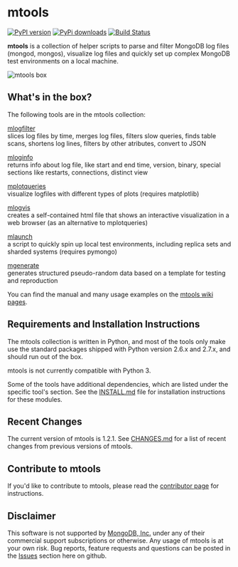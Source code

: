 # mtools

[![PyPI version](https://img.shields.io/pypi/v/mtools.svg)](https://pypi.python.org/pypi/mtools/)
[![PyPi downloads](https://img.shields.io/pypi/dm/mtools.svg)](https://pypi.python.org/pypi/mtools/)
[![Build Status](https://img.shields.io/travis/rueckstiess/mtools/master.svg)](https://travis-ci.org/rueckstiess/mtools)

**mtools** is a collection of helper scripts to parse and filter MongoDB log files (mongod, mongos), visualize log files and quickly set up complex MongoDB test environments on a local machine.

![mtools box](./mtools.png)

What's in the box?
------------------

The following tools are in the mtools collection:

[mlogfilter](https://github.com/rueckstiess/mtools/wiki/mlogfilter) <br>
slices log files by time, merges log files, filters slow queries, finds table scans, shortens log lines, filters by other atributes, convert to JSON

[mloginfo](https://github.com/rueckstiess/mtools/wiki/mloginfo) <br>
returns info about log file, like start and end time, version, binary, special sections like restarts, connections, distinct view

[mplotqueries](https://github.com/rueckstiess/mtools/wiki/mplotqueries) <br>
visualize logfiles with different types of plots (requires matplotlib)

[mlogvis](https://github.com/rueckstiess/mtools/wiki/mlogvis) <br>
creates a self-contained html file that shows an interactive visualization in a web browser (as an alternative to mplotqueries)

[mlaunch](https://github.com/rueckstiess/mtools/wiki/mlaunch) <br>
a script to quickly spin up local test environments, including replica sets and sharded systems (requires pymongo)


[mgenerate](https://github.com/rueckstiess/mtools/wiki/mgenerate) <br>
generates structured pseudo-random data based on a template for testing and reproduction


You can find the manual and many usage examples on the [mtools wiki pages](https://github.com/rueckstiess/mtools/wiki).


Requirements and Installation Instructions
------------------------------------------

The mtools collection is written in Python, and most of the tools only make
use the standard packages shipped with Python version 2.6.x and 2.7.x, and should run out of the box.

mtools is not currently compatible with Python 3. 

Some of the tools have additional dependencies, which are listed under the
specific tool's section. See the [INSTALL.md](./INSTALL.md) file for installation
instructions for these modules.


Recent Changes
--------------

The current version of mtools is 1.2.1. See [CHANGES.md](./CHANGES.md) for a list of recent changes from previous versions of mtools.


Contribute to mtools
--------------------
If you'd like to contribute to mtools, please read the [contributor page](tutorials/contributing.md) for instructions.


Disclaimer
----------

This software is not supported by [MongoDB, Inc.](http://www.mongodb.com) under any of their commercial support subscriptions or otherwise. Any usage of mtools is at your own risk.
Bug reports, feature requests and questions can be posted in the [Issues](https://github.com/rueckstiess/mtools/issues?state=open) section here on github.
